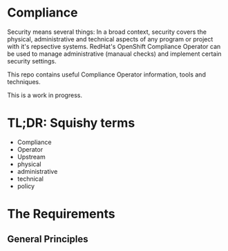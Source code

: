 # Compliance

Security means several things: In a broad context, security covers the physical, administrative and technical aspects of any program or project with it's repsective systems. RedHat's OpenShift Compliance Operator can be used to manage administrative (manaual checks) and implement certain security settings.

This repo contains useful Compliance Operator information, tools and techniques. 

This is a work in progress.

# TL;DR: Squishy terms
* Compliance
* Operator
* Upstream
* physical
* administrative
* technical
* policy

# The Requirements

## General Principles
